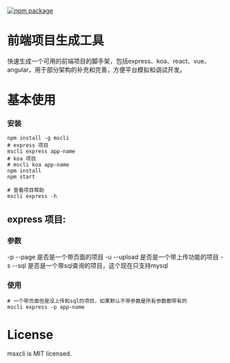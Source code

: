[![npm package](https://img.shields.io/npm/v/msxcli.svg)](https://www.npmjs.com/package/msxcli)

# 前端项目生成工具
快速生成一个可用的前端项目的脚手架，包括express、koa、react、vue、angular，用于部分架构的补充和完善，方便平台模拟和调试开发。

# 基本使用

### 安装
```shell
npm install -g mscli
# express 项目
mscli express app-name
# koa 项目
# mscli koa app-name
npm install
npm start

# 查看项目帮助
mscli express -h
```

## express 项目:

### 参数
-p --page 是否是一个带页面的项目
-u --upload 是否是一个带上传功能的项目
-s --sql 是否是一个带sql查询的项目，这个现在只支持mysql

### 使用

```shell
# 一个带页面但是没上传和sql的项目，如果默认不带参数是所有参数都带有的
mscli express -p app-name
```

# License
msxcli is MIT licensed.